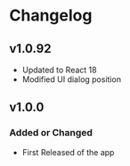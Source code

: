 # Changelog
## v1.0.92
- Updated to React 18
- Modified UI dialog position
## v1.0.0

### Added or Changed
- First Released of the app

<!-- ### Removed

- Some packages/libraries from acknowledgements I no longer use -->